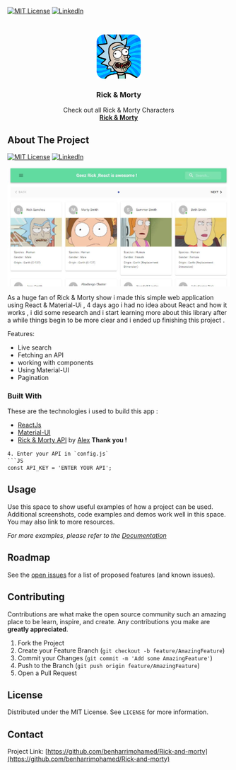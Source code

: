 <!--
*** Thanks for checking out this README Template. If you have a suggestion that would
*** make this better, please fork the repo and create a pull request or simply open
*** an issue with the tag "enhancement".
*** Thanks again! Now go create something AMAZING! :D
-->





<!-- PROJECT SHIELDS -->
<!--
*** I'm using markdown "reference style" links for readability.
*** Reference links are enclosed in brackets [ ] instead of parentheses ( ).
*** See the bottom of this document for the declaration of the reference variables
*** for contributors-url, forks-url, etc. This is an optional, concise syntax you may use.
*** https://www.markdownguide.org/basic-syntax/#reference-style-links
-->


 [![MIT License][license-shield]][license-url]
 [![LinkedIn][linkedin-shield]][linkedin-url]


<!-- PROJECT LOGO -->
<br />
<p align="center">
  <a href="https://github.com/benharrimohamed/Rick-and-morty/">
    <img src="images/logo.png" alt="Logo" width="100" height="100">
  </a>

  <h3 align="center">Rick & Morty</h3>

  <p align="center">
    Check out all Rick & Morty Characters
    <br />
  <a href="https://benharrimohamed.github.io/Rick-and-morty/"><strong>Rick & Morty</strong></a>
    <br />
  </p>
</p>




<!-- ABOUT THE PROJECT -->
## About The Project

[![MIT License][license-shield]][license-url]
[![LinkedIn][linkedin-shield]][linkedin-url]

[![Product Name Screen Shot][product-screenshot]](https://example.com)

As a huge fan of Rick & Morty show i made this simple web application using React & Material-Ui , 4 days ago i had no idea about React and how it works , i did some
research and i start learning more about this library after a while things begin to be more clear and i ended up finishing this project .

Features:
* Live search 
* Fetching an API
* working with components
* Using Material-UI
* Pagination


### Built With
These are the technologies i used to build this app :
* [ReactJs](https://reactjs.org)
* [Material-UI](https://material-ui.com)
* [Rick & Morty API](https://rickandmortyapi.com/) by [Alex](https://github.com/afuh) <strong>Thank you !</strong>



```
4. Enter your API in `config.js`
```JS
const API_KEY = 'ENTER YOUR API';
```



<!-- USAGE EXAMPLES -->
## Usage

Use this space to show useful examples of how a project can be used. Additional screenshots, code examples and demos work well in this space. You may also link to more resources.

_For more examples, please refer to the [Documentation](https://example.com)_



<!-- ROADMAP -->
## Roadmap

See the [open issues](https://github.com/othneildrew/Best-README-Template/issues) for a list of proposed features (and known issues).



<!-- CONTRIBUTING -->
## Contributing

Contributions are what make the open source community such an amazing place to be learn, inspire, and create. Any contributions you make are **greatly appreciated**.

1. Fork the Project
2. Create your Feature Branch (`git checkout -b feature/AmazingFeature`)
3. Commit your Changes (`git commit -m 'Add some AmazingFeature'`)
4. Push to the Branch (`git push origin feature/AmazingFeature`)
5. Open a Pull Request



<!-- LICENSE -->
## License

Distributed under the MIT License. See `LICENSE` for more information.



<!-- CONTACT -->
## Contact

Project Link: [https://github.com/benharrimohamed/Rick-and-morty](https://github.com/benharrimohamed/Rick-and-morty)

[license-shield]: https://img.shields.io/github/license/othneildrew/Best-README-Template.svg?style=flat-square
[license-url]: https://github.com/othneildrew/Best-README-Template/blob/master/LICENSE.txt
[linkedin-shield]: https://img.shields.io/badge/-LinkedIn-black.svg?style=flat-square&logo=linkedin&colorB=555
[linkedin-url]: https://linkedin.com/in/mohammed-ben-harri-059734143
[product-screenshot]: images/screenshot.JPG

